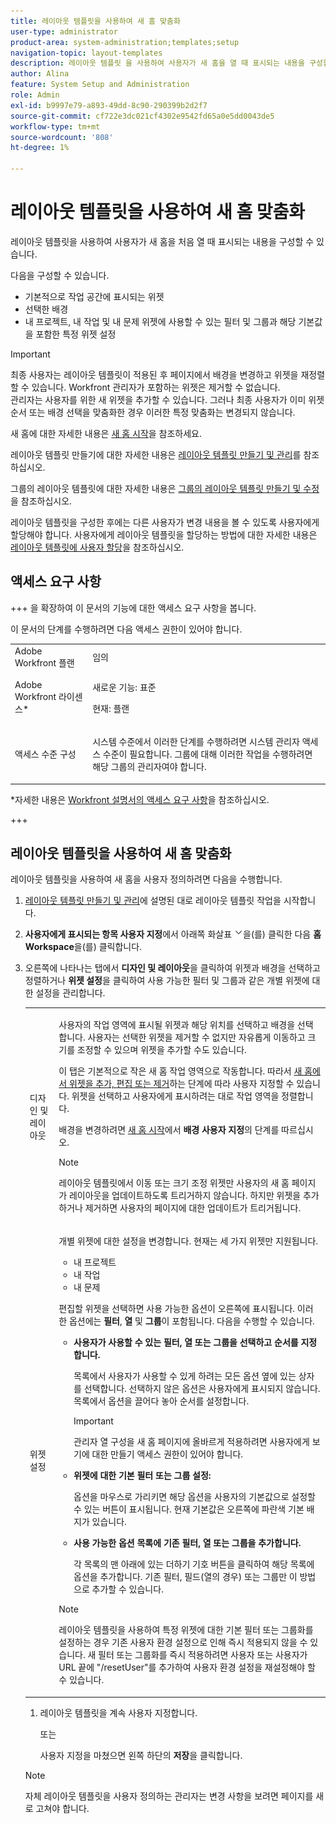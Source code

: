 ```yaml
---
title: 레이아웃 템플릿을 사용하여 새 홈 맞춤화
user-type: administrator
product-area: system-administration;templates;setup
navigation-topic: layout-templates
description: 레이아웃 템플릿 을 사용하여 사용자가 새 홈을 열 때 표시되는 내용을 구성할 수 있습니다.
author: Alina
feature: System Setup and Administration
role: Admin
exl-id: b9997e79-a893-49dd-8c90-290399b2d2f7
source-git-commit: cf722e3dc021cf4302e9542fd65a0e5dd0043de5
workflow-type: tm+mt
source-wordcount: '808'
ht-degree: 1%

---
```


# 레이아웃 템플릿을 사용하여 새 홈 맞춤화

레이아웃 템플릿을 사용하여 사용자가 새 홈을 처음 열 때 표시되는 내용을 구성할 수 있습니다.

다음을 구성할 수 있습니다.

* 기본적으로 작업 공간에 표시되는 위젯
* 선택한 배경
* 내 프로젝트, 내 작업 및 내 문제 위젯에 사용할 수 있는 필터 및 그룹과 해당 기본값을 포함한 특정 위젯 설정

>[!IMPORTANT]
>
>최종 사용자는 레이아웃 템플릿이 적용된 후 페이지에서 배경을 변경하고 위젯을 재정렬할 수 있습니다. Workfront 관리자가 포함하는 위젯은 제거할 수 없습니다.
> <br>
>관리자는 사용자를 위한 새 위젯을 추가할 수 있습니다. 그러나 최종 사용자가 이미 위젯 순서 또는 배경 선택을 맞춤화한 경우 이러한 특정 맞춤화는 변경되지 않습니다.



새 홈에 대한 자세한 내용은 [새 홈 시작](/help/quicksilver/workfront-basics/using-home/new-home/get-started-with-new-home.md)을 참조하세요.

레이아웃 템플릿 만들기에 대한 자세한 내용은 [레이아웃 템플릿 만들기 및 관리](../use-layout-templates/create-and-manage-layout-templates.md)를 참조하십시오.

그룹의 레이아웃 템플릿에 대한 자세한 내용은 [그룹의 레이아웃 템플릿 만들기 및 수정](../../../administration-and-setup/manage-groups/work-with-group-objects/create-and-modify-a-groups-layout-templates.md)을 참조하십시오.

레이아웃 템플릿을 구성한 후에는 다른 사용자가 변경 내용을 볼 수 있도록 사용자에게 할당해야 합니다. 사용자에게 레이아웃 템플릿을 할당하는 방법에 대한 자세한 내용은 [레이아웃 템플릿에 사용자 할당](../use-layout-templates/assign-users-to-layout-template.md)을 참조하십시오.

## 액세스 요구 사항

+++ 을 확장하여 이 문서의 기능에 대한 액세스 요구 사항을 봅니다.

이 문서의 단계를 수행하려면 다음 액세스 권한이 있어야 합니다.

<table style="table-layout:auto"> 
 <col> 
 <col> 
 <tbody> 
  <tr> 
   <td role="rowheader">Adobe Workfront 플랜</td> 
   <td>임의</td> 
  </tr> 
  <tr> 
   <td role="rowheader">Adobe Workfront 라이센스*</td> 
   <td><p>새로운 기능: 표준</p>
  <p> 현재: 플랜</p>
   </td> 
  </tr> 
  <tr> 
   <td role="rowheader">액세스 수준 구성</td> 
   <td> <p>시스템 수준에서 이러한 단계를 수행하려면 시스템 관리자 액세스 수준이 필요합니다.
그룹에 대해 이러한 작업을 수행하려면 해당 그룹의 관리자여야 합니다.</p> </td> 
  </tr> 
 </tbody> 
</table>

*자세한 내용은 [Workfront 설명서의 액세스 요구 사항](/help/quicksilver/administration-and-setup/add-users/access-levels-and-object-permissions/access-level-requirements-in-documentation.md)을 참조하십시오.

+++

## 레이아웃 템플릿을 사용하여 새 홈 맞춤화

레이아웃 템플릿을 사용하여 새 홈을 사용자 정의하려면 다음을 수행합니다.

1. [레이아웃 템플릿 만들기 및 관리](../../../administration-and-setup/customize-workfront/use-layout-templates/create-and-manage-layout-templates.md)에 설명된 대로 레이아웃 템플릿 작업을 시작합니다.

1. **사용자에게 표시되는 항목 사용자 지정**&#x200B;에서 아래쪽 화살표 ![](assets/dropdown-arrow.png)을(를) 클릭한 다음 **홈 Workspace**&#x200B;을(를) 클릭합니다.

1. 오른쪽에 나타나는 탭에서 **디자인 및 레이아웃**&#x200B;을 클릭하여 위젯과 배경을 선택하고 정렬하거나 **위젯 설정**&#x200B;을 클릭하여 사용 가능한 필터 및 그룹과 같은 개별 위젯에 대한 설정을 관리합니다.

   <table style="table-layout:auto"> 
    <col> 
    <col> 
    <tbody> 
     <tr> 
      <td role="rowheader">디자인 및 레이아웃</td> 
      <td>
      <p>사용자의 작업 영역에 표시될 위젯과 해당 위치를 선택하고 배경을 선택합니다. 사용자는 선택한 위젯을 제거할 수 없지만 자유롭게 이동하고 크기를 조정할 수 있으며 위젯을 추가할 수도 있습니다.</p>
      <p>이 탭은 기본적으로 작은 새 홈 작업 영역으로 작동합니다. 따라서 <a href="/help/quicksilver/workfront-basics/using-home/new-home/add-edit-remove-widgets-in-new-home.md" class="MCXref xref">새 홈에서 위젯을 추가, 편집 또는 제거</a>하는 단계에 따라 사용자 지정할 수 있습니다. 위젯을 선택하고 사용자에게 표시하려는 대로 작업 영역을 정렬합니다.</p>
      <p>배경을 변경하려면 <a href="/help/quicksilver/workfront-basics/using-home/new-home/get-started-with-new-home.md" class="MCXref xref">새 홈 시작</a>에서 <b>배경 사용자 지정</b>의 단계를 따르십시오.</p>
      <p>

>[!NOTE]
>
>레이아웃 템플릿에서 이동 또는 크기 조정 위젯만 사용자의 새 홈 페이지가 레이아웃을 업데이트하도록 트리거하지 않습니다. 하지만 위젯을 추가하거나 제거하면 사용자의 페이지에 대한 업데이트가 트리거됩니다.

</p>
     </td> 
     </tr> 
     <tr> 
      <td role="rowheader">위젯 설정</td> 
      <td>
      <p>개별 위젯에 대한 설정을 변경합니다. 현재는 세 가지 위젯만 지원됩니다.</p>
      <ul>
        <li>내 프로젝트</li>
        <li>내 작업</li>
        <li>내 문제</li>
      </ul>
      <p>편집할 위젯을 선택하면 사용 가능한 옵션이 오른쪽에 표시됩니다. 이러한 옵션에는 <b>필터</b>, <b>열</b> 및 <b>그룹</b>이 포함됩니다. 다음을 수행할 수 있습니다.</p>
      <ul>
      <li><p><b>사용자가 사용할 수 있는 필터, 열 또는 그룹을 선택하고 순서를 지정합니다.</b></p>
      <p>목록에서 사용자가 사용할 수 있게 하려는 모든 옵션 옆에 있는 상자를 선택합니다. 선택하지 않은 옵션은 사용자에게 표시되지 않습니다. 목록에서 옵션을 끌어다 놓아 순서를 설정합니다.</li></p>
      <p>

>[!IMPORTANT]
>
>관리자 열 구성을 새 홈 페이지에 올바르게 적용하려면 사용자에게 보기에 대한 만들기 액세스 권한이 있어야 합니다.

</p>
      <li><p><b>위젯에 대한 기본 필터 또는 그룹 설정:</b></p>
      <p>옵션을 마우스로 가리키면 해당 옵션을 사용자의 기본값으로 설정할 수 있는 버튼이 표시됩니다. 현재 기본값은 오른쪽에 파란색 기본 배지가 있습니다.</li></p>
      <li><p><b>사용 가능한 옵션 목록에 기존 필터, 열 또는 그룹을 추가합니다.</b></p>
      <p>각 목록의 맨 아래에 있는 더하기 기호 버튼을 클릭하여 해당 목록에 옵션을 추가합니다. 기존 필터, 필드(열의 경우) 또는 그룹만 이 방법으로 추가할 수 있습니다.</p></li>
      </ul>
      <p>

>[!NOTE]
>
>레이아웃 템플릿을 사용하여 특정 위젯에 대한 기본 필터 또는 그룹화를 설정하는 경우 기존 사용자 환경 설정으로 인해 즉시 적용되지 않을 수 있습니다. 새 필터 또는 그룹화를 즉시 적용하려면 사용자 또는 사용자가 URL 끝에 &quot;/resetUser&quot;를 추가하여 사용자 환경 설정을 재설정해야 할 수 있습니다.

</p>
  </td> 
  </tr>
  </tbody> 
  </table>

1. 레이아웃 템플릿을 계속 사용자 지정합니다.

   또는

   사용자 지정을 마쳤으면 왼쪽 하단의 **저장**&#x200B;을 클릭합니다.


>[!NOTE]
>
>자체 레이아웃 템플릿을 사용자 정의하는 관리자는 변경 사항을 보려면 페이지를 새로 고쳐야 합니다.